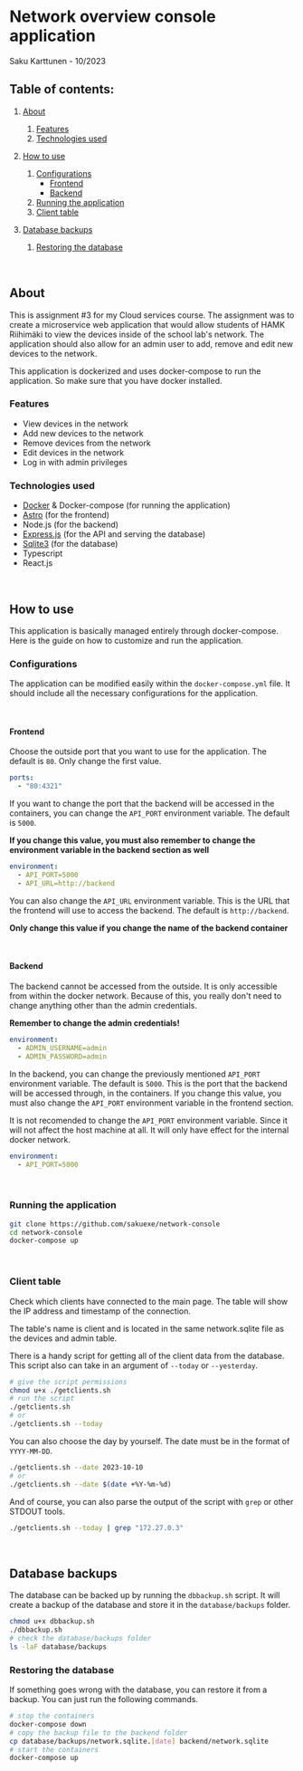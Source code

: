 # Network overview console application

Saku Karttunen - 10/2023

## Table of contents:

1. [About](/#About)

   1. [Features](/#Features)
   2. [Technologies used](/#Technologies-used)

2. [How to use](/#How-to-use)

   1. [Configurations](/#Configurations)
      - [Frontend](/#Frontend)
      - [Backend](/#Backend)
   2. [Running the application](/#Running-the-application)
   3. [Client table](/#Client-table)

3. [Database backups](/#Database-backups)
   1. [Restoring the database](/#Restoring-the-database)

<br/>

## About

This is assignment #3 for my Cloud services course. The assignment was to create
a microservice web application that would allow students of HAMK Riihimäki to
view the devices inside of the school lab's network. The application should
also allow for an admin user to add, remove and edit new devices to the network.

This application is dockerized and uses docker-compose to run the application.
So make sure that you have docker installed.

### Features

- View devices in the network
- Add new devices to the network
- Remove devices from the network
- Edit devices in the network
- Log in with admin privileges

### Technologies used

- [Docker](https://www.docker.com/) & Docker-compose (for running the application)
- [Astro](https://astro.build/) (for the frontend)
- Node.js (for the backend)
- [Express.js](https://expressjs.com/) (for the API and serving the database)
- [Sqlite3](https://www.sqlite.org/index.html) (for the database)
- Typescript
- React.js

<br/>

## How to use

This application is basically managed entirely through docker-compose. Here
is the guide on how to customize and run the application.

### Configurations

The application can be modified easily within the `docker-compose.yml` file.
It should include all the necessary configurations for the application.

<br/>

#### **Frontend**

Choose the outside port that you want to use for the application. The default
is `80`. Only change the first value.

```yaml
ports:
  - "80:4321"
```

If you want to change the port that the backend will be accessed in the
containers, you can change the `API_PORT` environment variable. The default
is `5000`.

**If you change this value, you must also remember to change the environment
variable in the backend section as well**

```yaml
environment:
  - API_PORT=5000
  - API_URL=http://backend
```

You can also change the `API_URL` environment variable. This is the URL that
the frontend will use to access the backend. The default is `http://backend`.

**Only change this value if you change the name of the backend container**

<br/>

#### **Backend**

The backend cannot be accessed from the outside. It is only accessible from
within the docker network. Because of this, you really don't need to change
anything other than the admin credentials.

**Remember to change the admin credentials!**

```yaml
environment:
  - ADMIN_USERNAME=admin
  - ADMIN_PASSWORD=admin
```

In the backend, you can change the previously mentioned `API_PORT` environment
variable. The default is `5000`. This is the port that the backend will be
accessed through, in the containers. If you change this value, you must also
change the `API_PORT` environment variable in the frontend section.

It is not recomended to change the `API_PORT` environment variable. Since
it will not affect the host machine at all. It will only have effect
for the internal docker network.

```yaml
environment:
  - API_PORT=5000
```

<br/>

### Running the application

```bash
git clone https://github.com/sakuexe/network-console
cd network-console
docker-compose up
```

<br/>

### Client table

Check which clients have connected to the main page. The table will show the
IP address and timestamp of the connection.

The table's name is client and is located in the same network.sqlite file as
the devices and admin table.

There is a handy script for getting all of the client data from the database.
This script also can take in an argument of `--today` or `--yesterday`.

```bash
# give the script permissions
chmod u+x ./getclients.sh
# run the script
./getclients.sh
# or
./getclients.sh --today
```

You can also choose the day by yourself. The date must be in the format of
`YYYY-MM-DD`.

```bash
./getclients.sh --date 2023-10-10
# or
./getclients.sh --date $(date +%Y-%m-%d)
```

And of course, you can also parse the output of the script with `grep` or
other STDOUT tools.

```bash
./getclients.sh --today | grep "172.27.0.3"
```

<br/>

## Database backups

The database can be backed up by running the `dbbackup.sh` script. It will
create a backup of the database and store it in the `database/backups` folder.

```bash
chmod u+x dbbackup.sh
./dbbackup.sh
# check the database/backups folder
ls -laF database/backups
```

### Restoring the database

If something goes wrong with the database, you can restore it from a backup.
You can just run the following commands.

```bash
# stop the containers
docker-compose down
# copy the backup file to the backend folder
cp database/backups/network.sqlite.[date] backend/network.sqlite
# start the containers
docker-compose up
```
